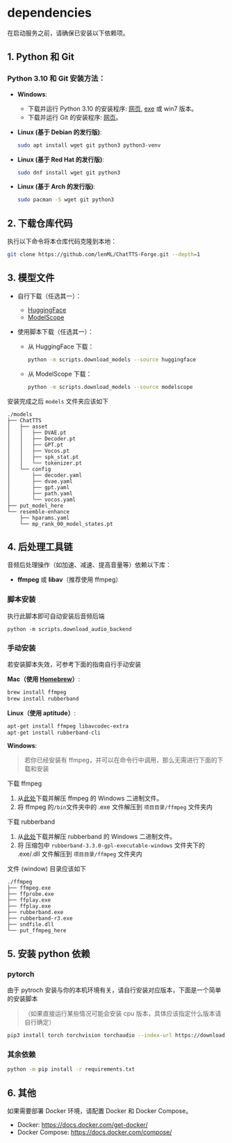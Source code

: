 # dependencies

在启动服务之前，请确保已安装以下依赖项。

## 1. Python 和 Git

### Python 3.10 和 Git 安装方法：

- **Windows**:

  - 下载并运行 Python 3.10 的安装程序: [网页](https://www.python.org/downloads/release/python-3106/), [exe](https://www.python.org/ftp/python/3.10.6/python-3.10.6-amd64.exe) 或 win7 版本。
  - 下载并运行 Git 的安装程序: [网页](https://git-scm.com/download/win)。

- **Linux (基于 Debian 的发行版)**:

  ```bash
  sudo apt install wget git python3 python3-venv
  ```

- **Linux (基于 Red Hat 的发行版)**:

  ```bash
  sudo dnf install wget git python3
  ```

- **Linux (基于 Arch 的发行版)**:
  ```bash
  sudo pacman -S wget git python3
  ```

## 2. 下载仓库代码

执行以下命令将本仓库代码克隆到本地：

```bash
git clone https://github.com/lenML/ChatTTS-Forge.git --depth=1
```

## 3. 模型文件

- 自行下载（任选其一）：

  - [HuggingFace](https://huggingface.co/2Noise/ChatTTS)
  - [ModelScope](https://modelscope.cn/models/pzc163/chatTTS/)

- 使用脚本下载（任选其一）：
  - 从 HuggingFace 下载：
    ```bash
    python -m scripts.download_models --source huggingface
    ```
  - 从 ModelScope 下载：
    ```bash
    python -m scripts.download_models --source modelscope
    ```

安装完成之后 `models` 文件夹应该如下

```
./models
├── ChatTTS
│   ├── asset
│   │   ├── DVAE.pt
│   │   ├── Decoder.pt
│   │   ├── GPT.pt
│   │   ├── Vocos.pt
│   │   ├── spk_stat.pt
│   │   └── tokenizer.pt
│   └── config
│       ├── decoder.yaml
│       ├── dvae.yaml
│       ├── gpt.yaml
│       ├── path.yaml
│       └── vocos.yaml
├── put_model_here
└── resemble-enhance
    ├── hparams.yaml
    └── mp_rank_00_model_states.pt
```

## 4. 后处理工具链

音频后处理操作（如加速、减速、提高音量等）依赖以下库：

- **ffmpeg** 或 **libav**（推荐使用 ffmpeg）

### 脚本安装

执行此脚本即可自动安装后音频后端

```
python -m scripts.download_audio_backend
```

### 手动安装

若安装脚本失效，可参考下面的指南自行手动安装

**Mac（使用 [Homebrew](http://brew.sh)）**:

```bash
brew install ffmpeg
brew install rubberband
```

**Linux（使用 aptitude）**:

```bash
apt-get install ffmpeg libavcodec-extra
apt-get install rubberband-cli
```

**Windows**:

> 若你已经安装有 ffmpeg，并可以在命令行中调用，那么无需进行下面的下载和安装

下载 ffmpeg

1. 从[此处](https://www.gyan.dev/ffmpeg/builds/ffmpeg-git-full.7z)下载并解压 ffmpeg 的 Windows 二进制文件。
2. 将 ffmpeg 的`/bin`文件夹中的 .exe 文件解压到 `项目目录/ffmpeg` 文件夹内

下载 rubberband

1. 从[此处](https://breakfastquay.com/files/releases/rubberband-3.3.0-gpl-executable-windows.zip)下载并解压 rubberband 的 Windows 二进制文件。
2. 将 压缩包中 `rubberband-3.3.0-gpl-executable-windows` 文件夹下的 .exe/.dll 文件解压到 `项目目录/ffmpeg` 文件夹内

文件 (window) 目录应该如下

```
./ffmpeg
├── ffmpeg.exe
├── ffprobe.exe
├── ffplay.exe
├── ffplay.exe
├── rubberband.exe
├── rubberband-r3.exe
├── sndfile.dll
└── put_ffmpeg_here
```

## 5. 安装 python 依赖

### pytorch

由于 pytroch 安装与你的本机环境有关，请自行安装对应版本，下面是一个简单的安装脚本

> （如果直接运行某些情况可能会安装 cpu 版本，具体应该指定什么版本请自行确定）

```bash
pip3 install torch torchvision torchaudio --index-url https://download.pytorch.org/whl/cu121 -f https://mirror.sjtu.edu.cn/pytorch-wheels/torch_stable.html
```

### 其余依赖

```bash
python -m pip install -r requirements.txt
```

## 6. 其他

如果需要部署 Docker 环境，请配置 Docker 和 Docker Compose。

- Docker: https://docs.docker.com/get-docker/
- Docker Compose: https://docs.docker.com/compose/
